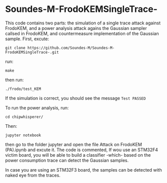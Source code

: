 # Soundes-M-FrodoKEMSingleTrace-
This code contains two parts: the simulation of a single trace attack against FrodoKEM, and a power analysis attack agains the Gaussian sampler callsed in FrodoKEM, and countermeasure implementation of the Gaussian sample. First, excute:

```
git clone https://github.com/Soundes-M/Soundes-M-FrodoKEMSingleTrace-.git
```

run:
```
make
```

then run:
```
./frodo/test_KEM
```

If the simulation is correct, you should see the message ```Test PASSED```

To run the power analysis, run:
```
cd chipwhisperer/
```

Then:
```
jupyter notebook
```

then go to the folder jupyter and open the file Attack on FrodoKEM (PA).ipynb
and excute it.
The code is commented, 
If wou use an STM32F4 victim board, you will be able to build a classifier -which- based on the power consumption trace can detect the Gaussian samples.

In case you are using an STM32F3 board, the samples can be detected with naked eye from the traces.
